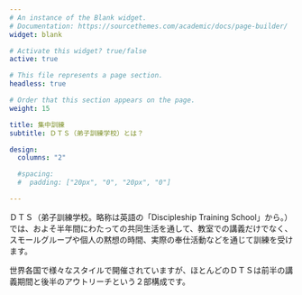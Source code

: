 ```yaml
---
# An instance of the Blank widget.
# Documentation: https://sourcethemes.com/academic/docs/page-builder/
widget: blank

# Activate this widget? true/false
active: true

# This file represents a page section.
headless: true

# Order that this section appears on the page.
weight: 15

title: 集中訓練
subtitle: ＤＴＳ（弟子訓練学校）とは？

design:
  columns: "2"

  #spacing:
  #  padding: ["20px", "0", "20px", "0"]

---
```


ＤＴＳ（弟子訓練学校。略称は英語の「Discipleship Training School」から。）では、およそ半年間にわたっての共同生活を通して、教室での講義だけでなく、スモールグループや個人の黙想の時間、実際の奉仕活動などを通じて訓練を受けます。

世界各国で様々なスタイルで開催されていますが、ほとんどのＤＴＳは前半の講義期間と後半のアウトリーチという２部構成です。

